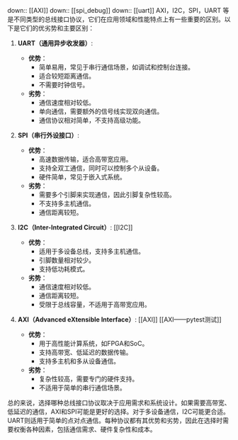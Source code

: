 down:: [[AXI]]
down::  [[spi_debug]]
down:: [[uart]]
AXI，I2C，SPI，UART 等是不同类型的总线接口协议，它们在应用领域和性能特点上有一些重要的区别。以下是它们的优劣势和主要区别：

1. **UART（通用异步收发器）**:
    
    - **优势**：
        - 简单易用，常见于串行通信场景，如调试和控制台连接。
        - 适合较短距离通信。
        - 不需要时钟信号。
    - **劣势**：
        - 通信速度相对较低。
        - 单向通信，需要额外的信号线实现双向通信。
        - 通信协议相对简单，不支持高级功能。
2. **SPI（串行外设接口）**:
    
    - **优势**：
        - 高速数据传输，适合高带宽应用。
        - 支持全双工通信，同时可以控制多个从设备。
        - 硬件简单，常见于嵌入式系统。
    - **劣势**：
        - 需要多个引脚来实现通信，因此引脚复杂性较高。
        - 不支持多主机通信。
        - 通信距离较短。
3. **I2C（Inter-Integrated Circuit）**:
    [[I2C]]
    - **优势**：
        - 适用于多设备总线，支持多主机通信。
        - 引脚数量相对较少。
        - 支持低功耗模式。
    - **劣势**：
        - 通信速度相对较低。
        - 通信距离较短。
        - 受限于总线容量，不适用于高带宽应用。
4. **AXI（Advanced eXtensible Interface）**:
    [[AXI]]  [[AXI——pytest测试]]
    - **优势**：
        - 用于高性能计算系统，如FPGA和SoC。
        - 支持高带宽、低延迟的数据传输。
        - 支持多主机和多从设备通信。
    - **劣势**：
        - 复杂性较高，需要专门的硬件支持。
        - 不适用于简单的串行通信场景。

总的来说，选择哪种总线接口协议取决于应用需求和系统设计。如果需要高带宽、低延迟的通信，AXI和SPI可能是更好的选择。对于多设备通信，I2C可能更合适。UART则适用于简单的点对点通信。每种协议都有其优势和劣势，因此在选择时需要权衡各种因素，包括通信需求、硬件复杂性和成本。